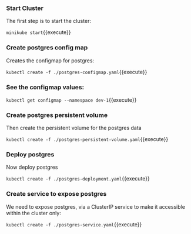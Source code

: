 ### Start Cluster

The first step is to start the cluster:

`minikube start`{{execute}}

### Create postgres config map

Creates the configmap for postgres:

`kubectl create -f ./postgres-configmap.yaml`{{execute}}

### See the configmap values:

`kubectl get configmap --namespace dev-1`{{execute}}

### Create postgres persistent volume

Then create the persistent volume for the postgres data

`kubectl create -f ./postgres-persistent-volume.yaml`{{execute}}

### Deploy postgres

Now deploy postgres

`kubectl create -f ./postgres-deployment.yaml`{{execute}}

### Create service to expose postgres

We need to expose postgres, via a ClusterIP service to make it accessible within the cluster only:

`kubectl create -f ./postgres-service.yaml`{{execute}}
